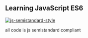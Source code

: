## Learning JavaScript ES6

[![js-semistandard-style](https://raw.githubusercontent.com/standard/semistandard/master/badge.svg)](https://github.com/standard/semistandard)

all code is js semistandard compliant